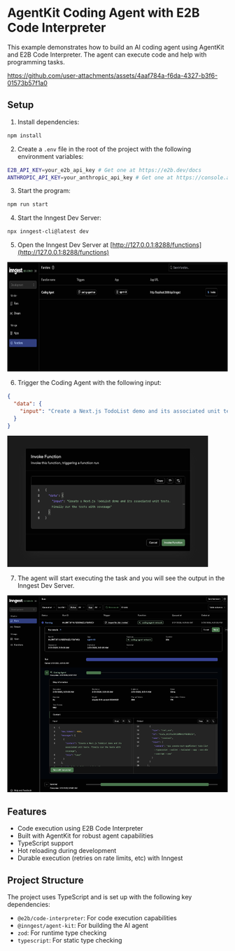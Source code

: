 # AgentKit Coding Agent with E2B Code Interpreter

This example demonstrates how to build an AI coding agent using AgentKit and E2B Code Interpreter. The agent can execute code and help with programming tasks.

https://github.com/user-attachments/assets/4aaf784a-f6da-4327-b3f6-01573b57f1a0

## Setup

1. Install dependencies:

```bash
npm install
```

2. Create a `.env` file in the root of the project with the following environment variables:

```bash
E2B_API_KEY=your_e2b_api_key # Get one at https://e2b.dev/docs
ANTHROPIC_API_KEY=your_anthropic_api_key # Get one at https://console.anthropic.com/settings/keys
```

3. Start the program:

```bash
npm run start
```

4. Start the Inngest Dev Server:

```bash
npx inngest-cli@latest dev
```

5. Open the Inngest Dev Server at [http://127.0.0.1:8288/functions](http://127.0.0.1:8288/functions)

<img src="./readme-assets/inngest-functions-list.png" height="250">

6. Trigger the Coding Agent with the following input:

```json
{
  "data": {
    "input": "Create a Next.js TodoList demo and its associated unit tests. Finally run the tests with coverage"
  }
}
```

<img src="./readme-assets/inngest-trigger-coding-agent.png" height="300">

7. The agent will start executing the task and you will see the output in the Inngest Dev Server.

<img src="./readme-assets/inngest-coding-agent-run.png" height="450">

## Features

- Code execution using E2B Code Interpreter
- Built with AgentKit for robust agent capabilities
- TypeScript support
- Hot reloading during development
- Durable execution (retries on rate limits, etc) with Inngest

## Project Structure

The project uses TypeScript and is set up with the following key dependencies:

- `@e2b/code-interpreter`: For code execution capabilities
- `@inngest/agent-kit`: For building the AI agent
- `zod`: For runtime type checking
- `typescript`: For static type checking
